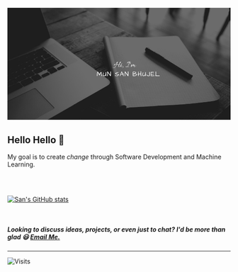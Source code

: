 ![San's GitHub Banner](./assets/logo.jpeg)

Hello Hello :wave:
----------------

<p> My goal is to create <i>change</i> through Software Development and Machine Learning. </p>

<br>
<br> 

[![San's GitHub stats](https://github-readme-stats.vercel.app/api?username=sancodes&count_private=true&show_icons=true&theme=dark&hide_border=true)](https://github.com/sancodes/github-readme-stats)

<br> 

##### Looking to discuss ideas, projects, or even just to chat? I'd be more than ***glad*** 😃 <a href="mailto:munsan14@gmail.com">Email Me. </a>
----------------
![Visits](https://api.visitorbadge.io/api/visitors?path=http%3A%2F%2Fwww.github.com%2Fsancodes%2F&label=visits&countColor=%23d9e3f0&style=plastic)





































